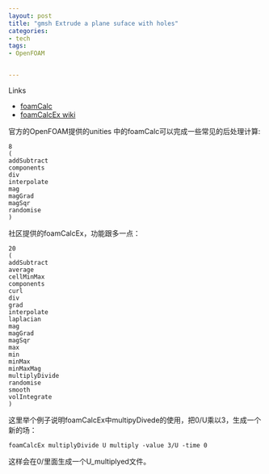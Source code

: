 ```yaml
---
layout: post
title: "gmsh Extrude a plane suface with holes"
categories:
- tech
tags:
- OpenFOAM


---
```


Links

*   [foamCalc](ihttp://www.openfoam.org/docs/user/cavity.php#dx5-24001)
*   [foamCalcEx wiki](http://openfoamwiki.net/index.php/Contrib_foamCalcEx)

官方的OpenFOAM提供的unities 中的foamCalc可以完成一些常见的后处理计算:
```
8
(
addSubtract
components
div
interpolate
mag
magGrad
magSqr
randomise
)
```
社区提供的foamCalcEx，功能跟多一点：
```
20
(
addSubtract
average
cellMinMax
components
curl
div
grad
interpolate
laplacian
mag
magGrad
magSqr
max
min
minMax
minMaxMag
multiplyDivide
randomise
smooth
volIntegrate
)
```

这里举个例子说明foamCalcEx中multipyDivede的使用，把0/U乘以3，生成一个新的场：

    foamCalcEx multiplyDivide U multiply -value 3/U -time 0

这样会在0/里面生成一个U_multiplyed文件。
